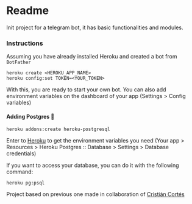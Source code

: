 # Readme
Init project for a telegram bot, it has basic functionalities and modules.

### Instructions
Assuming you have already installed Heroku and created a bot from `BotFather`
```
heroku create <HEROKU_APP_NAME>
heroku config:set TOKEN=<YOUR_TOKEN>
```
With this, you are ready to start your own bot. You can also add environment variables on the dashboard of your app (Settings > Config variables)

#### Adding Postgres :elephant:

```
heroku addons:create heroku-postgresql
```
Enter to [Heroku](www.heroku.com) to get the environment variables you need (Your app > Resources > Heroku Postgres :: Database > Settings > Database credentials)

If you want to access your database, you can do it with the following command:
```
heroku pg:psql
```

Project based on previous one made in collaboration of [Cristián Cortés](https://github.com/criscv94)
